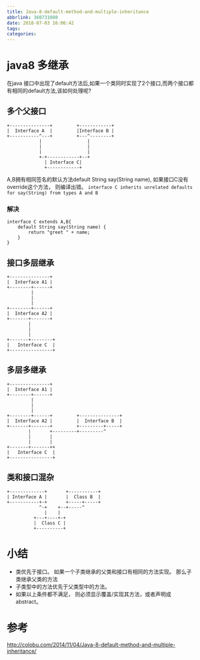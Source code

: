 ```yaml
---
title: Java-8-default-method-and-multiple-inheritance
abbrlink: 360731080
date: 2018-07-03 16:06:42
tags:
categories:
---
```

# java8 多继承
在java 接口中出现了default方法后,如果一个类同时实现了2个接口,而两个接口都有相同的default方法,该如何处理呢?

## 多个父接口
```
+---------------+         +------------+
|  Interface A  |         |Interface B |
+-----------^---+         +---^--------+
            |                 |         
            |                 |         
            |                 |         
            +-+------------+--+         
              | Interface C|            
              +------------+
```
A,B拥有相同签名的默认方法default String say(String name), 如果接口C没有override这个方法， 则编译出错。
`interface C inherits unrelated defaults for say(String) from types A and B`
### 解决
```
interface C extends A,B{
	default String say(String name) {
		return "greet " + name;
	}
}
```




## 接口多层继承

```
+---------------+ 
|  Interface A1 | 
+--------+------+ 
         |        
         |        
         |        
+--------+------+ 
|  Interface A2 | 
+-------+-------+ 
        |         
        |         
        |         
+-------+--------+
|   Interface C  |
+----------------+

```

## 多层多继承
```
+---------------+                          
|  Interface A1 |                          
+--------+------+                          
         |                                 
         |                                 
         |                                 
+--------+------+         +---------------+
|  Interface A2 |         |  Interface B  |
+-------+-------+         +---------+-----+
        |       +---------+---------^      
        |       |                          
        |       |                          
+-------+-------++                         
|   Interface C  |                         
+----------------+
```

## 类和接口混杂

```
+-------------+       +-----------+
| Interface A |       |  Class B  |
+-----------+-+       +-----+-----+
            ^-+    +--+-----^      
              |    |               
          +---+----+-+             
          |  Class C |             
          +----------+
```

# 小结
- 类优先于接口。 如果一个子类继承的父类和接口有相同的方法实现。 那么子类继承父类的方法
- 子类型中的方法优先于父类型中的方法。
- 如果以上条件都不满足， 则必须显示覆盖/实现其方法，或者声明成abstract。


# 参考
http://colobu.com/2014/11/04/Java-8-default-method-and-multiple-inheritance/

